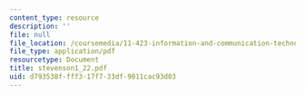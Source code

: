 ```yaml
---
content_type: resource
description: ''
file: null
file_location: /coursemedia/11-423-information-and-communication-technologies-in-community-development-spring-2004/d793538ffff317f733df9011cac93d03_stevenson1_22.pdf
file_type: application/pdf
resourcetype: Document
title: stevenson1_22.pdf
uid: d793538f-fff3-17f7-33df-9011cac93d03
---
```

